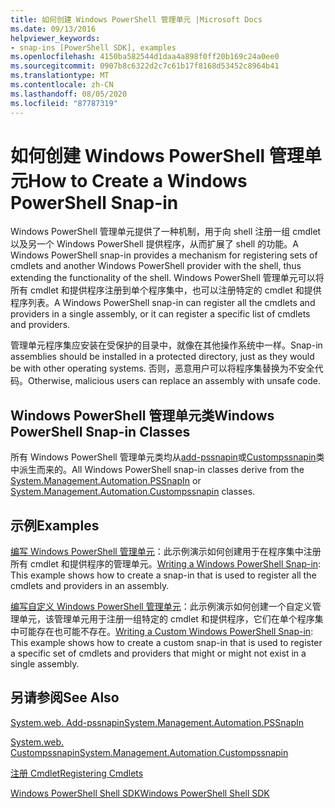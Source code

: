 ```yaml
---
title: 如何创建 Windows PowerShell 管理单元 |Microsoft Docs
ms.date: 09/13/2016
helpviewer_keywords:
- snap-ins [PowerShell SDK], examples
ms.openlocfilehash: 4150ba582544d1daa4a898f0ff20b169c24a0ee0
ms.sourcegitcommit: 0907b8c6322d2c7c61b17f8168d53452c8964b41
ms.translationtype: MT
ms.contentlocale: zh-CN
ms.lasthandoff: 08/05/2020
ms.locfileid: "87787319"
---
```

# <a name="how-to-create-a-windows-powershell-snap-in"></a><span data-ttu-id="15394-102">如何创建 Windows PowerShell 管理单元</span><span class="sxs-lookup"><span data-stu-id="15394-102">How to Create a Windows PowerShell Snap-in</span></span>

<span data-ttu-id="15394-103">Windows PowerShell 管理单元提供了一种机制，用于向 shell 注册一组 cmdlet 以及另一个 Windows PowerShell 提供程序，从而扩展了 shell 的功能。</span><span class="sxs-lookup"><span data-stu-id="15394-103">A Windows PowerShell snap-in provides a mechanism for registering sets of cmdlets and another Windows PowerShell provider with the shell, thus extending the functionality of the shell.</span></span> <span data-ttu-id="15394-104">Windows PowerShell 管理单元可以将所有 cmdlet 和提供程序注册到单个程序集中，也可以注册特定的 cmdlet 和提供程序列表。</span><span class="sxs-lookup"><span data-stu-id="15394-104">A Windows PowerShell snap-in can register all the cmdlets and providers in a single assembly, or it can register a specific list of cmdlets and providers.</span></span>

<span data-ttu-id="15394-105">管理单元程序集应安装在受保护的目录中，就像在其他操作系统中一样。</span><span class="sxs-lookup"><span data-stu-id="15394-105">Snap-in assemblies should be installed in a protected directory, just as they would be with other operating systems.</span></span> <span data-ttu-id="15394-106">否则，恶意用户可以将程序集替换为不安全代码。</span><span class="sxs-lookup"><span data-stu-id="15394-106">Otherwise, malicious users can replace an assembly with unsafe code.</span></span>

## <a name="windows-powershell-snap-in-classes"></a><span data-ttu-id="15394-107">Windows PowerShell 管理单元类</span><span class="sxs-lookup"><span data-stu-id="15394-107">Windows PowerShell Snap-in Classes</span></span>

<span data-ttu-id="15394-108">所有 Windows PowerShell 管理单元类均从[add-pssnapin](/dotnet/api/System.Management.Automation.PSSnapIn)或[Custompssnapin](/dotnet/api/System.Management.Automation.CustomPSSnapIn)类中派生而来的。</span><span class="sxs-lookup"><span data-stu-id="15394-108">All Windows PowerShell snap-in classes derive from the [System.Management.Automation.PSSnapIn](/dotnet/api/System.Management.Automation.PSSnapIn) or [System.Management.Automation.Custompssnapin](/dotnet/api/System.Management.Automation.CustomPSSnapIn) classes.</span></span>

## <a name="examples"></a><span data-ttu-id="15394-109">示例</span><span class="sxs-lookup"><span data-stu-id="15394-109">Examples</span></span>

<span data-ttu-id="15394-110">[编写 Windows PowerShell 管理单元](./writing-a-windows-powershell-snap-in.md)：此示例演示如何创建用于在程序集中注册所有 cmdlet 和提供程序的管理单元。</span><span class="sxs-lookup"><span data-stu-id="15394-110">[Writing a Windows PowerShell Snap-in](./writing-a-windows-powershell-snap-in.md): This example shows how to create a snap-in that is used to register all the cmdlets and providers in an assembly.</span></span>

<span data-ttu-id="15394-111">[编写自定义 Windows PowerShell 管理单元](./writing-a-custom-windows-powershell-snap-in.md)：此示例演示如何创建一个自定义管理单元，该管理单元用于注册一组特定的 cmdlet 和提供程序，它们在单个程序集中可能存在也可能不存在。</span><span class="sxs-lookup"><span data-stu-id="15394-111">[Writing a Custom Windows PowerShell Snap-in](./writing-a-custom-windows-powershell-snap-in.md): This example shows how to create a custom snap-in that is used to register a specific set of cmdlets and providers that might or might not exist in a single assembly.</span></span>

## <a name="see-also"></a><span data-ttu-id="15394-112">另请参阅</span><span class="sxs-lookup"><span data-stu-id="15394-112">See Also</span></span>

[<span data-ttu-id="15394-113">System.web. Add-pssnapin</span><span class="sxs-lookup"><span data-stu-id="15394-113">System.Management.Automation.PSSnapIn</span></span>](/dotnet/api/System.Management.Automation.PSSnapIn)

[<span data-ttu-id="15394-114">System.web. Custompssnapin</span><span class="sxs-lookup"><span data-stu-id="15394-114">System.Management.Automation.Custompssnapin</span></span>](/dotnet/api/System.Management.Automation.CustomPSSnapIn)

[<span data-ttu-id="15394-115">注册 Cmdlet</span><span class="sxs-lookup"><span data-stu-id="15394-115">Registering Cmdlets</span></span>](./registering-cmdlets.md)

[<span data-ttu-id="15394-116">Windows PowerShell Shell SDK</span><span class="sxs-lookup"><span data-stu-id="15394-116">Windows PowerShell Shell SDK</span></span>](../windows-powershell-reference.md)
